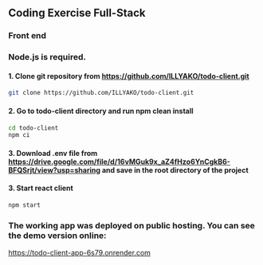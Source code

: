 ## Coding Exercise Full-Stack

### Front end

### Node.js is required.

#### 1. Clone git repository from https://github.com/ILLYAKO/todo-client.git

```Bash
git clone https://github.com/ILLYAKO/todo-client.git
```

#### 2. Go to todo-client directory and run npm clean install

```Bash
cd todo-client
npm ci
```

#### 3. Download .env file from https://drive.google.com/file/d/16vMGuk9x_aZ4fHzo6YnCgkB6-BFQSrjt/view?usp=sharing and save in the root directory of the project


#### 3. Start react client

```Bash
npm start
```

### The working app was deployed on public hosting. You can see the demo version online:

https://todo-client-app-6s79.onrender.com